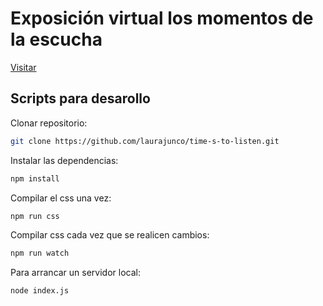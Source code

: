 # Exposición virtual los momentos de la escucha

[Visitar](http://laurajunco.me/time-s-to-listen/public/)
## Scripts para desarollo

Clonar repositorio:
```bash
git clone https://github.com/laurajunco/time-s-to-listen.git
```

Instalar las dependencias:
```bash
npm install
```

Compilar el css una vez:
```bash
npm run css
```

Compilar css cada vez que se realicen cambios:
```bash
npm run watch
```

Para arrancar un servidor local:
```bash
node index.js
```
